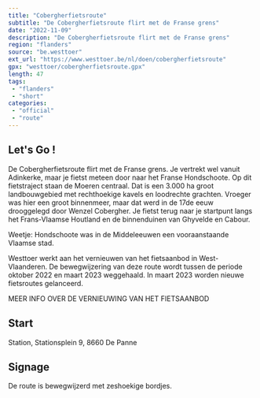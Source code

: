 ```yaml
---
title: "Cobergherfietsroute"
subtitle: "De Cobergherfietsroute flirt met de Franse grens"
date: "2022-11-09"
description: "De Cobergherfietsroute flirt met de Franse grens"
region: "flanders"
source: "be.westtoer"
ext_url: "https://www.westtoer.be/nl/doen/cobergherfietsroute"
gpx: "westtoer/cobergherfietsroute.gpx"
length: 47
tags:
 - "flanders"
 - "short"
categories:
 - "official"
 - "route"
---
```


## Let's Go ! 

De Cobergherfietsroute flirt met de Franse grens. Je vertrekt wel vanuit Adinkerke,  maar je fietst meteen door naar het Franse Hondschoote. Op dit fietstraject staan de Moeren centraal. Dat is een 3.000 ha groot landbouwgebied met rechthoekige kavels en loodrechte grachten. Vroeger was hier een groot binnenmeer,  maar dat werd in de 17de eeuw drooggelegd door Wenzel Cobergher. Je fietst terug naar je startpunt langs het Frans-Vlaamse Houtland en de binnenduinen van Ghyvelde en Cabour.

Weetje: Hondschoote was in de Middeleeuwen een vooraanstaande Vlaamse stad.

Westtoer werkt aan het vernieuwen van het fietsaanbod in West-Vlaanderen. De bewegwijzering van deze route wordt tussen de periode oktober 2022 en maart 2023 weggehaald. In maart 2023 worden nieuwe fietsroutes gelanceerd.

MEER INFO OVER DE VERNIEUWING VAN HET FIETSAANBOD

## Start

Station, Stationsplein 9, 8660 De Panne

## Signage

De route is bewegwijzerd met zeshoekige bordjes.
